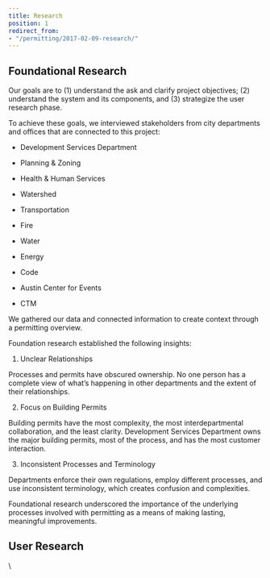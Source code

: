 ```yaml
---
title: Research
position: 1
redirect_from:
- "/permitting/2017-02-09-research/"
---
```


## Foundational Research

Our goals are to (1) understand the ask and clarify project objectives; (2) understand the system and its components, and (3) strategize the user research phase.

To achieve these goals, we interviewed stakeholders from city departments and offices that are connected to this project:

* Development Services Department

* Planning & Zoning

* Health & Human Services

* Watershed

* Transportation

* Fire

* Water

* Energy

* Code

* Austin Center for Events

* CTM

We gathered our data and connected information to create context through a permitting overview.

Foundation research established the following insights:

1. Unclear Relationships

Processes and permits have obscured ownership. No one person has a complete view of what’s happening in other departments and the extent of their relationships.

2. Focus on Building Permits

Building permits have the most complexity, the most interdepartmental collaboration, and the least clarity. Development Services Department owns the major building permits, most of the process, and has the most customer interaction.

3. Inconsistent Processes and Terminology

Departments enforce their own regulations, employ different processes, and use inconsistent terminology, which creates confusion and complexities.

Foundational research underscored the importance of the underlying processes involved with permitting as a means of making lasting, meaningful improvements.

## User Research

\\